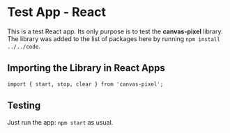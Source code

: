 # Test App - React

This is a test React app. Its only purpose is to test the **canvas-pixel** library. The library was added to the list of packages here by running `npm install ../../code`.

## Importing the Library in React Apps

`import { start, stop, clear } from 'canvas-pixel';`

## Testing

Just run the app: `npm start` as usual.